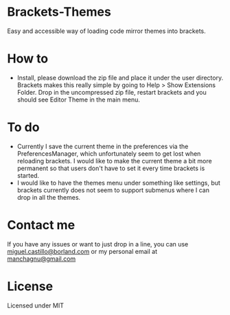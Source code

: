 Brackets-Themes
===============

Easy and accessible way of loading code mirror themes into brackets.


How to
===============

* Install, please download the zip file and place it under the user directory.  Brackets makes this really simple by going to Help > Show Extensions Folder.  Drop in the uncompressed zip file, restart brackets and you should see Editor Theme in the main menu.


To do
===============

* Currently I save the current theme in the preferences via the PreferencesManager, which unfortunately seem to get lost when reloading brackets.  I would like to make the current theme a bit more permanent so that users don't have to set it every time brackets is started.
* I would like to have the themes menu under something like settings, but brackets currently does not seem to support submenus where I can drop in all the themes.


Contact me
===============

If you have any issues or want to just drop in a line, you can use miguel.castillo@borland.com or my personal email at manchagnu@gmail.com

License
===============

Licensed under MIT

